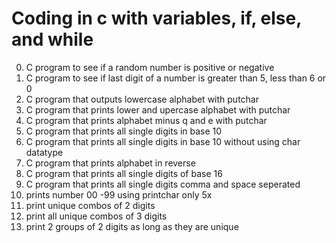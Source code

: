 # Coding in c with variables, if, else, and while

0. C program to see if a random number is positive or negative<br>
1. C program to see if last digit of a number is greater than 5, less than 6 or 0<br>
2. C program that outputs lowercase alphabet with putchar<br>
3. C program that prints lower and upercase alphabet with putchar<br>
4. C program that prints alphabet minus q and e with putchar<br>
5. C program that prints all single digits in base 10<br>
6. C program that prints all single digits in base 10 without using char datatype<br>
7. C program that prints alphabet in reverse<br>
8. C program that prints all single digits of base 16<br>
9. C program that prints all single digits comma and space seperated<br>
10. prints number 00 -99 using printchar only 5x<br>
100. print unique combos of 2 digits<br>
101. print all unique combos of 3 digits<br>
102. print 2 groups of 2 digits as long as they are unique<br>